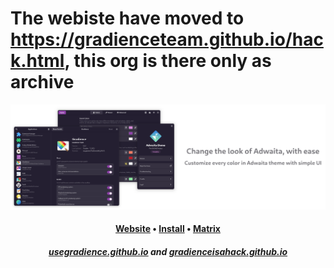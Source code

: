 # The webiste have moved to https://gradienceteam.github.io/hack.html, this org is there only as archive

<div align="center">
  <a href="https://github.com/GradienceTeam/Gradience">
    <img src="https://github.com/GradienceTeam/Design/blob/main/Covers/cover.png" alt="Cover">
  </a>
<h4>
  <p>
    <a href="https://gradienceteam.github.io/">Website</a> •
    <a href="https://github.com/GradienceTeam/Gradience/tree/main#building-and-installing">Install</a> •
    <a href="https://matrix.to/#/#Gradience:matrix.org">Matrix</a>
  </p>
  </h4>
  
##### [usegradience.github.io](https://usegradience.github.io) and [gradienceisahack.github.io](https://gradienceisahack.github.io)
</div>
